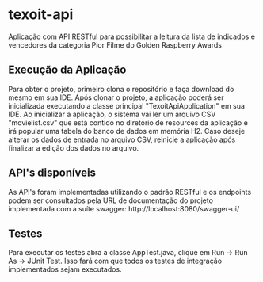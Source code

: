 # texoit-api
Aplicação com API RESTful para possibilitar a leitura da lista de indicados e vencedores da categoria Pior Filme do Golden Raspberry Awards

## Execução da Aplicação
Para obter o projeto, primeiro clona o repositório e faça download do mesmo em sua IDE.
Após clonar o projeto, a aplicação poderá ser inicializada executando a classe principal "TexoitApiApplication" em sua IDE.
Ao inicializar a aplicação, o sistema vai ler um arquivo CSV "movielist.csv" que está contido no diretório de resources da aplicação e irá popular uma tabela do banco de dados em memória H2.
Caso deseje alterar os dados de entrada no arquivo CSV, reinicie a aplicação após finalizar a edição dos dados no arquivo.

## API's disponíveis
As API's foram implementadas utilizando o padrão RESTful e os endpoints podem ser consultados pela URL de documentação do projeto implementada com a suíte swagger: http://localhost:8080/swagger-ui/

## Testes
Para executar os testes abra a classe AppTest.java, clique em Run -> Run As -> JUnit Test. Isso fará com que todos os testes de integração implementados sejam executados.
